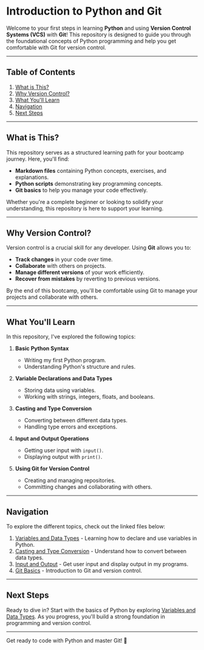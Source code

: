 # Introduction to Python and Git

Welcome to your first steps in learning **Python** and using **Version Control Systems (VCS)** with **Git**! This repository is designed to guide you through the foundational concepts of Python programming and help you get comfortable with Git for version control.

---

## Table of Contents
1. [What is This?](#what-is-this)
2. [Why Version Control?](#why-version-control)
3. [What You'll Learn](#what-youll-learn)
4. [Navigation](#navigation)
5. [Next Steps](#next-steps)

---

## What is This?

This repository serves as a structured learning path for your bootcamp journey. Here, you'll find:
- **Markdown files** containing Python concepts, exercises, and explanations.
- **Python scripts** demonstrating key programming concepts.
- **Git basics** to help you manage your code effectively.

Whether you're a complete beginner or looking to solidify your understanding, this repository is here to support your learning.

---

## Why Version Control?

Version control is a crucial skill for any developer. Using **Git** allows you to:
- **Track changes** in your code over time.
- **Collaborate** with others on projects.
- **Manage different versions** of your work efficiently.
- **Recover from mistakes** by reverting to previous versions.

By the end of this bootcamp, you'll be comfortable using Git to manage your projects and collaborate with others.

---

## What You'll Learn

In this repository, I've explored the following topics:

1. **Basic Python Syntax**
   - Writing my first Python program.
   - Understanding Python's structure and rules.

2. **Variable Declarations and Data Types**
   - Storing data using variables.
   - Working with strings, integers, floats, and booleans.

3. **Casting and Type Conversion**
   - Converting between different data types.
   - Handling type errors and exceptions.

4. **Input and Output Operations**
   - Getting user input with `input()`.
   - Displaying output with `print()`.

5. **Using Git for Version Control**
   - Creating and managing repositories.
   - Committing changes and collaborating with others.

---

## Navigation

To explore the different topics, check out the linked files below:

1. [Variables and Data Types](02-variables.md) - Learning how to declare and use variables in Python.
2. [Casting and Type Conversion](03-casting.md) - Understand how to convert between data types.
3. [Input and Output](04-input-output.md) - Get user input and display output in my programs.
4. [Git Basics](05-git-basics.md) - Introduction to Git and version control.

---

## Next Steps

Ready to dive in? Start with the basics of Python by exploring [Variables and Data Types](02-variables.md). As you progress, you'll build a strong foundation in programming and version control.

---

Get ready to code with Python and master Git! 🚀
